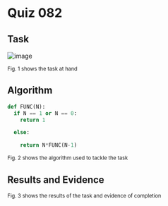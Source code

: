 # Quiz 082

## Task
![image](https://github.com/user-attachments/assets/77b17892-1a69-4f5e-b450-5f789f01413b)

<sub>Fig. 1 shows the task at hand</sub>

## Algorithm
```.py
def FUNC(N):
  if N == 1 or N == 0:
    return 1

  else:

    return N*FUNC(N-1)
```
<sub>Fig. 2 shows the algorithm used to tackle the task</sub>

## Results and Evidence

<sub>Fig. 3 shows the results of the task and evidence of completion</sub>
